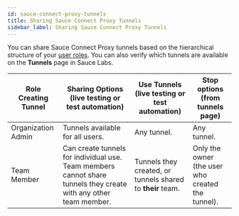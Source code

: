 ```yaml
---
id: sauce-connect-proxy-tunnels
title: Sharing Sauce Connect Proxy Tunnels
sidebar_label: Sharing Sauce Connect Proxy Tunnels
---
```


You can share Sauce Connect Proxy tunnels based on the hierarchical structure of your [user roles](/basics/acct-team-mgmt/managing-user-info/#user-roles). You can also verify which tunnels are available on the **Tunnels** page in Sauce Labs.

| Role Creating Tunnel | Sharing Options (live testing or test automation)                                                                | Use Tunnels (live testing or test automation)              | Stop options (from tunnels page)                  |
| -------------------- | ---------------------------------------------------------------------------------------------------------------- | ---------------------------------------------------------- | ------------------------------------------------- |
| Organization Admin   | Tunnels available for all users.                                                                                 | Any tunnel.                                                | Any tunnel.                                       |
| Team Member          | Can create tunnels for individual use. Team members cannot share tunnels they create with any other team member. | Tunnels they created, or tunnels shared to **their** team. | Only the owner (the user who created the tunnel). |
